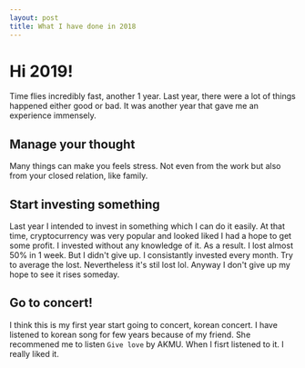 ```yaml
---
layout: post
title: What I have done in 2018
---
```


# Hi 2019!

Time flies incredibly fast, another 1 year. Last year, there were a lot of things happened either good or bad. 
It was another year that gave me an experience immensely.

## Manage your thought

Many things can make you feels stress. Not even from the work but also from your closed relation, like family. 

## Start investing something

Last year I intended to invest in something which I can do it easily. At that time, cryptocurrency was very popular and looked liked I had a hope to get some profit. I invested without any knowledge of it. As a result. I lost almost 50% in 1 week. But I didn't give up. I consistantly invested every month. Try to average the lost. Nevertheless it's stil lost lol. Anyway I don't give up my hope to see it rises someday. 

## Go to concert!

I think this is my first year start going to concert, korean concert. I have listened to korean song for few years because of my friend. She recommened me to listen `Give love` by AKMU. When I fisrt listened to it. I really liked it.



